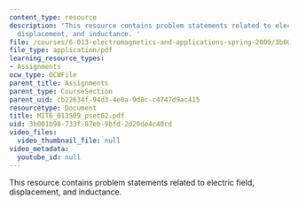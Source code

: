 ```yaml
---
content_type: resource
description: 'This resource contains problem statements related to electric field,
  displacement, and inductance. '
file: /courses/6-013-electromagnetics-and-applications-spring-2009/3b001b98733f87eb9bfd2d20de4c40cd_MIT6_013S09_pset02.pdf
file_type: application/pdf
learning_resource_types:
- Assignments
ocw_type: OCWFile
parent_title: Assignments
parent_type: CourseSection
parent_uid: cb22634f-94d3-4e0a-9d8c-c4747d9ac415
resourcetype: Document
title: MIT6_013S09_pset02.pdf
uid: 3b001b98-733f-87eb-9bfd-2d20de4c40cd
video_files:
  video_thumbnail_file: null
video_metadata:
  youtube_id: null
---
```

This resource contains problem statements related to electric field, displacement, and inductance. 

